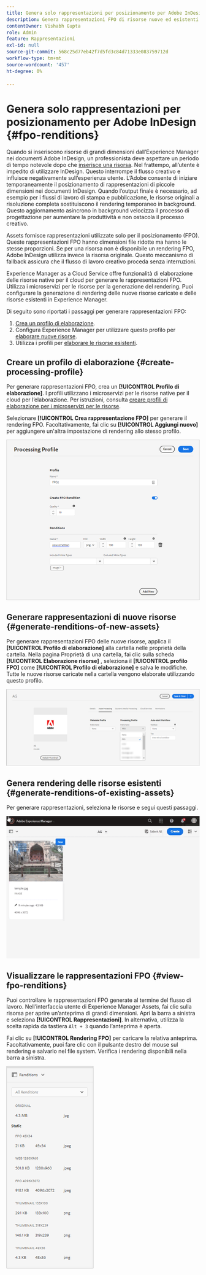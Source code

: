 ```yaml
---
title: Genera solo rappresentazioni per posizionamento per Adobe InDesign
description: Genera rappresentazioni FPO di risorse nuove ed esistenti utilizzando il flusso di lavoro Risorse di Experience Manager e ImageMagick.
contentOwner: Vishabh Gupta
role: Admin
feature: Rappresentazioni
exl-id: null
source-git-commit: 568c25d77eb42f7d5fd3c84d71333e083759712d
workflow-type: tm+mt
source-wordcount: '457'
ht-degree: 0%

---
```


# Genera solo rappresentazioni per posizionamento per Adobe InDesign {#fpo-renditions}

Quando si inseriscono risorse di grandi dimensioni dall’Experience Manager nei documenti Adobe InDesign, un professionista deve aspettare un periodo di tempo notevole dopo che [inserisce una risorsa](https://helpx.adobe.com/indesign/using/placing-graphics.html). Nel frattempo, all’utente è impedito di utilizzare InDesign. Questo interrompe il flusso creativo e influisce negativamente sull’esperienza utente. L’Adobe consente di iniziare temporaneamente il posizionamento di rappresentazioni di piccole dimensioni nei documenti InDesign. Quando l’output finale è necessario, ad esempio per i flussi di lavoro di stampa e pubblicazione, le risorse originali a risoluzione completa sostituiscono il rendering temporaneo in background. Questo aggiornamento asincrono in background velocizza il processo di progettazione per aumentare la produttività e non ostacola il processo creativo.

Assets fornisce rappresentazioni utilizzate solo per il posizionamento (FPO). Queste rappresentazioni FPO hanno dimensioni file ridotte ma hanno le stesse proporzioni. Se per una risorsa non è disponibile un rendering FPO, Adobe InDesign utilizza invece la risorsa originale. Questo meccanismo di fallback assicura che il flusso di lavoro creativo proceda senza interruzioni.

Experience Manager as a Cloud Service offre funzionalità di elaborazione delle risorse native per il cloud per generare le rappresentazioni FPO. Utilizza i microservizi per le risorse per la generazione del rendering. Puoi configurare la generazione di rendering delle nuove risorse caricate e delle risorse esistenti in Experience Manager.

Di seguito sono riportati i passaggi per generare rappresentazioni FPO:
1. [Crea un profilo di elaborazione](#create-processing-profile).
1. Configura Experience Manager per utilizzare questo profilo per [elaborare nuove risorse](#generate-renditions-of-new-assets).
1. Utilizza i profili per [elaborare le risorse esistenti](#generate-renditions-of-existing-assets).

## Creare un profilo di elaborazione {#create-processing-profile}

Per generare rappresentazioni FPO, crea un **[!UICONTROL Profilo di elaborazione]**. I profili utilizzano i microservizi per le risorse native per il cloud per l’elaborazione. Per istruzioni, consulta [creare profili di elaborazione per i microservizi per le risorse](asset-microservices-configure-and-use.md).

Selezionare **[!UICONTROL Crea rappresentazione FPO]** per generare il rendering FPO. Facoltativamente, fai clic su **[!UICONTROL Aggiungi nuovo]** per aggiungere un&#39;altra impostazione di rendering allo stesso profilo.

![create-processing-profile-fpo-renditions](assets/create-processing-profile-fpo-renditions.png)

## Generare rappresentazioni di nuove risorse {#generate-renditions-of-new-assets}

Per generare rappresentazioni FPO delle nuove risorse, applica il **[!UICONTROL Profilo di elaborazione]** alla cartella nelle proprietà della cartella. Nella pagina Proprietà di una cartella, fai clic sulla scheda **[!UICONTROL Elaborazione risorse]** , seleziona il **[!UICONTROL profilo FPO]** come **[!UICONTROL Profilo di elaborazione]** e salva le modifiche. Tutte le nuove risorse caricate nella cartella vengono elaborate utilizzando questo profilo.

![add-fpo-rendition](assets/add-fpo-rendition.png)


## Genera rendering delle risorse esistenti {#generate-renditions-of-existing-assets}

Per generare rappresentazioni, seleziona le risorse e segui questi passaggi.

![fpo-existing-asset-reprocess](assets/fpo-existing-asset-reprocess.gif)


## Visualizzare le rappresentazioni FPO {#view-fpo-renditions}

Puoi controllare le rappresentazioni FPO generate al termine del flusso di lavoro. Nell’interfaccia utente di Experience Manager Assets, fai clic sulla risorsa per aprire un’anteprima di grandi dimensioni. Apri la barra a sinistra e seleziona **[!UICONTROL Rappresentazioni]**. In alternativa, utilizza la scelta rapida da tastiera `Alt + 3` quando l’anteprima è aperta.

Fai clic su **[!UICONTROL Rendering FPO]** per caricare la relativa anteprima. Facoltativamente, puoi fare clic con il pulsante destro del mouse sul rendering e salvarlo nel file system. Verifica i rendering disponibili nella barra a sinistra.

![rendition_list](assets/list-renditions.png)
